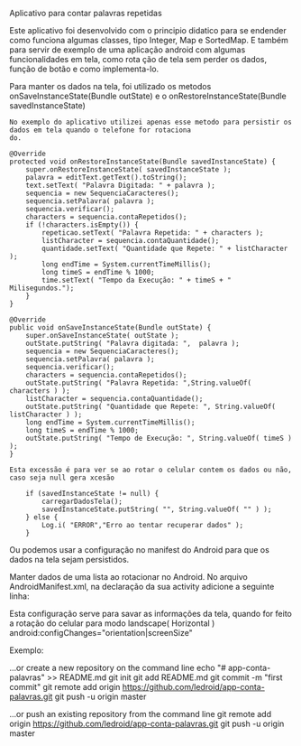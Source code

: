 Aplicativo para contar palavras repetidas

Este aplicativo foi desenvolvido com o principio didatico para se endender como funciona algumas classes, tipo Integer,
Map e SortedMap. E também para servir de exemplo de uma aplicação android com algumas funcionalidades em tela, como rota
ção de tela sem perder os dados, função de botão e como implementa-lo.

Para manter os dados na tela, foi utilizado os metodos onSaveInstanceState(Bundle outState) e o
onRestoreInstanceState(Bundle savedInstanceState)

    No exemplo do aplicativo utilizei apenas esse metodo para persistir os dados em tela quando o telefone for rotaciona
    do.

    @Override
    protected void onRestoreInstanceState(Bundle savedInstanceState) {
        super.onRestoreInstanceState( savedInstanceState );
        palavra = editText.getText().toString();
        text.setText( "Palavra Digitada: " + palavra );
        sequencia = new SequenciaCaracteres();
        sequencia.setPalavra( palavra );
        sequencia.verificar();
        characters = sequencia.contaRepetidos();
        if (!characters.isEmpty()) {
            repeticao.setText( "Palavra Repetida: " + characters );
            listCharacter = sequencia.contaQuantidade();
            quantidade.setText( "Quantidade que Repete: " + listCharacter );
            long endTime = System.currentTimeMillis();
            long timeS = endTime % 1000;
            time.setText( "Tempo da Execução: " + timeS + " Milisegundos.");
        }
    }

    @Override
    public void onSaveInstanceState(Bundle outState) {
        super.onSaveInstanceState( outState );
        outState.putString( "Palavra digitada: ",  palavra );
        sequencia = new SequenciaCaracteres();
        sequencia.setPalavra( palavra );
        sequencia.verificar();
        characters = sequencia.contaRepetidos();
        outState.putString( "Palavra Repetida: ",String.valueOf( characters ) );
        listCharacter = sequencia.contaQuantidade();
        outState.putString( "Quantidade que Repete: ", String.valueOf( listCharacter ) );
        long endTime = System.currentTimeMillis();
        long timeS = endTime % 1000;
        outState.putString( "Tempo de Execução: ", String.valueOf( timeS ) );
    }

    Esta excessão é para ver se ao rotar o celular contem os dados ou não, caso seja null gera xcesão

        if (savedInstanceState != null) {
            carregarDadosTela();
            savedInstanceState.putString( "", String.valueOf( "" ) );
        } else {
            Log.i( "ERROR","Erro ao tentar recuperar dados" );
        }


Ou podemos usar a configuração no manifest do Android para que os dados na tela sejam persistidos.

Manter dados de uma lista ao rotacionar no Android.
No arquivo AndroidManifest.xml, na declaração da sua activity adicione a seguinte linha:

Esta configuração serve para savar as informações da tela,
quando for feito a rotação do celular para modo landscape( Horizontal )
android:configChanges="orientation|screenSize"

Exemplo:

<activity
    android:name="com.example.activity.MainActivity"
    android:configChanges="orientation|screenSize"
    android:label="@string/app_name" >
</activity>

…or create a new repository on the command line
  echo "# app-conta-palavras" >> README.md
  git init
  git add README.md
  git commit -m "first commit"
  git remote add origin https://github.com/ledroid/app-conta-palavras.git
  git push -u origin master

…or push an existing repository from the command line
  git remote add origin https://github.com/ledroid/app-conta-palavras.git
  git push -u origin master